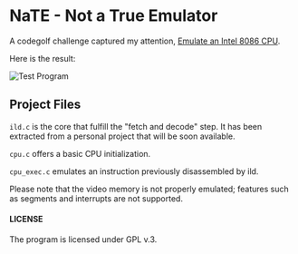 # NaTE - Not a True Emulator

A codegolf challenge captured my attention, [Emulate an Intel 8086 CPU](https://codegolf.stackexchange.com/questions/4732/emulate-an-intel-8086-cpu).

Here is the result:

![Test Program](https://i.ibb.co/88Z2cMK/codegolf.png)

## Project Files

`ild.c` is the core that fulfill the "fetch and decode" step. It has been extracted from a personal project that will be soon available.

`cpu.c` offers a basic CPU initialization.

`cpu_exec.c` emulates an instruction previously disassembled by ild.

Please note that the video memory is not properly emulated; features such as segments and interrupts are not supported.

#### LICENSE
The program is licensed under GPL v.3.
